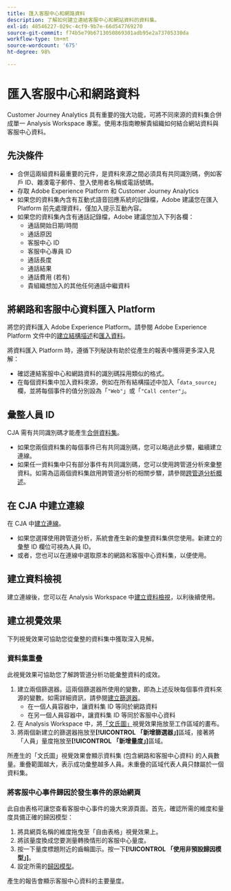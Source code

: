 ```yaml
---
title: 匯入客服中心和網路資料
description: 了解如何建立連結客服中心和網站資料的資料集。
exl-id: 48546227-029c-4cf9-9b7e-66d547769270
source-git-commit: f74b5e79b6713050869301adb95e2a73705330da
workflow-type: tm+mt
source-wordcount: '675'
ht-degree: 98%

---
```


# 匯入客服中心和網路資料

Customer Journey Analytics 具有重要的強大功能，可將不同來源的資料集合併成單一 Analysis Workspace 專案。使用本指南瞭解貴組織如何結合網站資料與客服中心資料。

## 先決條件

* 合併這兩組資料最重要的元件，是資料來源之間必須具有共同識別碼，例如客戶 ID、雜湊電子郵件、登入使用者名稱或電話號碼。
* 存取 Adobe Experience Platform 和 Customer Journey Analytics
* 如果您的資料集內含有互動式語音回應系統的記錄檔，Adobe 建議您在匯入 Platform 前先處理資料，僅加入提示互動內容。
* 如果您的資料集內含有通話記錄檔，Adobe 建議您加入下列各欄：
   * 通話開始日期/時間
   * 通話原因
   * 客服中心 ID
   * 客服中心專員 ID
   * 通話長度
   * 通話結果
   * 通話費用 (若有)
   * 貴組織想加入的其他任何通話中繼資料

## 將網路和客服中心資料匯入 Platform

將您的資料匯入 Adobe Experience Platform。請參閱 Adobe Experience Platform 文件中的[建立結構描述](https://experienceleague.adobe.com/docs/experience-platform/xdm/tutorials/create-schema-ui.html)和[匯入資料](https://experienceleague.adobe.com/docs/experience-platform/ingestion/home.html)。

將資料匯入 Platform 時，遵循下列秘訣有助於從產生的報表中獲得更多深入見解：

* 確認連結客服中心和網路資料的識別碼採用類似的格式。
* 在每個資料集中加入資料來源，例如在所有結構描述中加入「`data_source`」欄，並將每個事件的值分別設為「`"Web"`」或「`"Call center"`」。<!--mapper-->

## 彙整人員 ID

CJA 需有共同識別碼才能產生[合併資料集](../connections/combined-dataset.md)。

* 如果您兩個資料集的每個事件已有共同識別碼，您可以略過此步驟，繼續建立連線。
* 如果任一資料集中只有部分事件有共同識別碼，您可以使用跨管道分析來彙整資料。如需為這兩個資料集啟用跨管道分析的相關步驟，請參閱[跨管道分析概述](/help/connections/cca/overview.md)。

## 在 CJA 中建立連線

在 CJA 中[建立連線](/help/connections/create-connection.md)。

* 如果您選擇使用跨管道分析，系統會產生新的彙整資料集供您使用。新建立的彙整 ID 欄位可視為人員 ID。
* 或者，您也可以在連線中選取原本的網路和客服中心資料集，以便使用。

## 建立資料檢視

建立連線後，您可以在 Analysis Workspace 中[建立資料檢視](/help/data-views/create-dataview.md)，以利後續使用。<!-- page dimension last touch, session persistence -->
<!-- create calls metric using call center reason (requires data views 2.0). any column that triggers once per call -->

## 建立視覺效果

下列視覺效果可協助您從彙整的資料集中獲取深入見解。

### 資料集重疊

此視覺效果可協助您了解跨管道分析功能彙整資料的成效。

1. 建立兩個篩選器。這兩個篩選器所使用的變數，即為上述反映每個事件資料來源的變數。如需詳細資訊，請參閱[建立篩選器](/help/components/filters/create-filters.md)。
   * 在一個人員容器中，讓資料集 ID 等同於網路資料
   * 在另一個人員容器中，讓資料集 ID 等同於客服中心資料
2. 在 Analysis Workspace 中，將[「文氏圖」](/help/analysis-workspace/visualizations/venn.md)視覺效果拖放至工作區域的畫布。
3. 將兩個新建立的篩選器拖放至&#x200B;**[!UICONTROL 「新增篩選器」]**&#x200B;區域，接著將「人員」量度拖放至&#x200B;**[!UICONTROL 「新增量度」]**&#x200B;區域。

所產生的「文氏圖」視覺效果會顯示資料集 (包含網路和客服中心資料) 的人員數量。重疊範圍越大，表示成功彙整越多人員。未重疊的區域代表人員只隸屬於一個資料集。

### 將客服中心事件歸因於發生事件的原始網頁

此自由表格可讓您查看客服中心事件的幾大來源頁面。首先，確認所需的維度和量度具備正確的歸因模型：

1. 將具網頁名稱的維度拖曳至「自由表格」視覺效果上。
1. 將該量度換成您要測量轉換情形的客服中心量度。
1. 按一下量度標題附近的齒輪圖示。按一下&#x200B;**[!UICONTROL 「使用非預設歸因模型」]**。
1. 設定所需的[歸因模型](/help/data-views/create-dataview.md)。

產生的報告會顯示客服中心資料的主要量度。<!-- Complement with donut visualization -->

<!-- ### Flow between web data and call center

call reason as an exit dimension, web page name for previous pages

### Histogram


### Fallout

step 1: all sessions
step 2: purchase step 1
step 3: call

another good one

step 1: all sessions
step 2: 

Orrr we could also use dataset ID

### Site sections that result in a call within 30 minutes

Slide 4

Create a bunch of filters - facets to their business. Filters were used because they didn't have all of these in the same dimension, so they could create everything in this report as a single dimension (really filters)

wanted to understand when someone interacts with a facet, whats the highest percentage of people that abandon that channel to call them. not from volume perspective, but percentage perspective.

use sequential filters, but you lose the ability to use attribution IQ

## What to do when you've found insight -->
